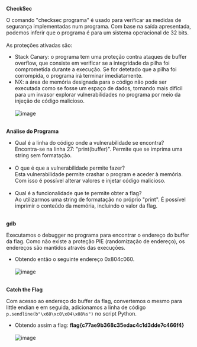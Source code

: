 **CheckSec**

O comando "checksec programa" é usado para verificar as medidas de segurança implementadas num programa.
Com base na saída apresentada, podemos inferir que o programa é para um sistema operacional de 32 bits.
<br/><br/>
As proteções ativadas são:
- Stack Canary: o programa tem uma proteção contra ataques de buffer overflow, que consiste em verificar se a integridade da pilha foi comprometida durante a execução. Se for detetado que a pilha foi corrompida, o programa irá terminar imediatamente.
- NX: a área de memória designada para o código não pode ser executada como se fosse um espaço de dados, tornando mais difícil para um invasor explorar vulnerabilidades no programa por meio da injeção de código malicioso.
<br/><br/>
![image](https://user-images.githubusercontent.com/98234753/232104216-7889c7cb-885d-4138-85c1-dcc73d0c9ce4.png)
<br/><br/>

**Análise do Programa**

- Qual é a linha do código onde a vulnerabilidade se encontra?
<br/> Encontra-se na linha 27: "print(buffer)". Permite que se imprima uma string sem formatação.
<br/><br/>
- O que é que a vulnerabilidade permite fazer?
<br/> Esta vulnerabilidade permite crashar o program e aceder à memória. Com isso é possível alterar valores e injetar código malicioso.
<br/><br/>
- Qual é a funcionalidade que te permite obter a flag?
<br/> Ao utilizarmos uma string de formatação no próprio "print". É possível imprimir o conteúdo da memória, incluindo o valor da flag.
<br/><br/>

**gdb**

 Executamos o debugger no programa para encontrar o endereço do buffer da flag. Como não existe a proteção PIE (randomização de endereço), os endereços são mantidos através das execuções.
- Obtendo então o seguinte endereço 0x804c060.
<br/><br/>
![image](https://user-images.githubusercontent.com/98234753/232111677-92b7ae35-8d5a-4536-8127-82e58f44697a.png)
<br/><br/>

**Catch the Flag**

Com acesso ao endereço do buffer da flag, convertemos o mesmo para little endian e em seguida, adicionamos a linha de código ```p.sendline(b"\x60\xc0\x04\x08%s")``` no script Python.
<br/>
- Obtendo assim a flag: **flag{c77ae9b368c35edac4c1d3dde7c466f4}**
<br/><br/>
![image](https://user-images.githubusercontent.com/98234753/232118475-708cec4a-2e6f-49dc-a084-afff00e934e5.png)

